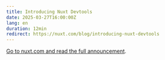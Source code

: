 ```yaml
---
title: Introducing Nuxt Devtools
date: 2025-03-27T16:00:00Z
lang: en
duration: 12min
redirect: https://nuxt.com/blog/introducing-nuxt-devtools
---
```


[Go to nuxt.com and read the full announcement](https://nuxt.com/blog/introducing-nuxt-devtools).
